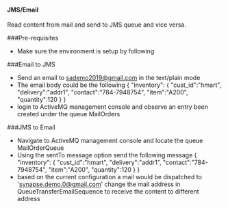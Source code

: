 #### JMS/Email 

Read content from mail and send to JMS queue and vice versa.

###Pre-requisites 

- Make sure the environment is setup by following <link to setup>

###Email to JMS 

- Send an email to sademo2019@gmail.com in the text/plain mode
- The email body could be the following 
{
"inventory":
{
"cust_id":"hmart",
"delivery":"addr1",
"contact":"784-7948754",
"item":"A200",
"quantity":120
}
}
- login to ActiveMQ management console and observe an entry been created under the queue MailOrders

###JMS to Email

- Navigate to ActiveMQ management console and locate the queue MailOrderQueue
- Using the sentTo message option send the following message 
{
"inventory":
{
"cust_id":"hmart",
"delivery":"addr1",
"contact":"784-7948754",
"item":"A200",
"quantity":120
}
}
- based on the current configuration a mail would be dispatched to 'synapse.demo.0@gmail.com' change the mail address in QueueTransferEmailSequence to receive the content to different address









